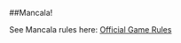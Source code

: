 ##Mancala!

See Mancala rules here:
[Official Game Rules](https://www.officialgamerules.org/mancala)
